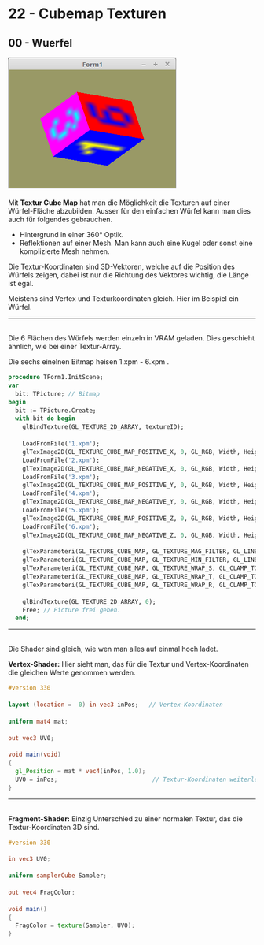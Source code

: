 # 22 - Cubemap Texturen
## 00 - Wuerfel

<img src="image.png" alt="Selfhtml"><br><br>
Mit <b>Textur Cube Map</b> hat man die Möglichkeit die Texturen auf einer Würfel-Fläche abzubilden.
Ausser für den einfachen Würfel kann man dies auch für folgendes gebrauchen.
* Hintergrund in einer 360° Optik.
* Reflektionen auf einer Mesh.
Man kann auch eine Kugel oder sonst eine komplizierte Mesh nehmen.

Die Textur-Koordinaten sind 3D-Vektoren, welche auf die Position des Würfels zeigen,
dabei ist nur die Richtung des Vektores wichtig, die Länge ist egal.

Meistens sind Vertex und Texturkoordinaten gleich. Hier im Beispiel ein Würfel.
<hr><br>
Die 6 Flächen des Würfels werden einzeln in VRAM geladen.
Dies geschieht ähnlich, wie bei einer Textur-Array.

Die sechs einelnen Bitmap heisen 1.xpm - 6.xpm .

```pascal
procedure TForm1.InitScene;
var
  bit: TPicture; // Bitmap
begin
  bit := TPicture.Create;
  with bit do begin
    glBindTexture(GL_TEXTURE_2D_ARRAY, textureID);

    LoadFromFile('1.xpm');
    glTexImage2D(GL_TEXTURE_CUBE_MAP_POSITIVE_X, 0, GL_RGB, Width, Height, 0, GL_BGR, GL_UNSIGNED_BYTE, Bitmap.RawImage.Data);
    LoadFromFile('2.xpm');
    glTexImage2D(GL_TEXTURE_CUBE_MAP_NEGATIVE_X, 0, GL_RGB, Width, Height, 0, GL_BGR, GL_UNSIGNED_BYTE, Bitmap.RawImage.Data);
    LoadFromFile('3.xpm');
    glTexImage2D(GL_TEXTURE_CUBE_MAP_POSITIVE_Y, 0, GL_RGB, Width, Height, 0, GL_BGR, GL_UNSIGNED_BYTE, Bitmap.RawImage.Data);
    LoadFromFile('4.xpm');
    glTexImage2D(GL_TEXTURE_CUBE_MAP_NEGATIVE_Y, 0, GL_RGB, Width, Height, 0, GL_BGR, GL_UNSIGNED_BYTE, Bitmap.RawImage.Data);
    LoadFromFile('5.xpm');
    glTexImage2D(GL_TEXTURE_CUBE_MAP_POSITIVE_Z, 0, GL_RGB, Width, Height, 0, GL_BGR, GL_UNSIGNED_BYTE, Bitmap.RawImage.Data);
    LoadFromFile('6.xpm');
    glTexImage2D(GL_TEXTURE_CUBE_MAP_NEGATIVE_Z, 0, GL_RGB, Width, Height, 0, GL_BGR, GL_UNSIGNED_BYTE, Bitmap.RawImage.Data);

    glTexParameteri(GL_TEXTURE_CUBE_MAP, GL_TEXTURE_MAG_FILTER, GL_LINEAR);
    glTexParameteri(GL_TEXTURE_CUBE_MAP, GL_TEXTURE_MIN_FILTER, GL_LINEAR);
    glTexParameteri(GL_TEXTURE_CUBE_MAP, GL_TEXTURE_WRAP_S, GL_CLAMP_TO_EDGE);
    glTexParameteri(GL_TEXTURE_CUBE_MAP, GL_TEXTURE_WRAP_T, GL_CLAMP_TO_EDGE);
    glTexParameteri(GL_TEXTURE_CUBE_MAP, GL_TEXTURE_WRAP_R, GL_CLAMP_TO_EDGE);

    glBindTexture(GL_TEXTURE_2D_ARRAY, 0);
    Free; // Picture frei geben.
  end;
```

<hr><br>
Die Shader sind gleich, wie wen man alles auf einmal hoch ladet.

<b>Vertex-Shader:</b>
Hier sieht man, das für die Textur und Vertex-Koordinaten die gleichen Werte genommen werden.

```glsl
#version 330

layout (location =  0) in vec3 inPos;   // Vertex-Koordinaten

uniform mat4 mat;

out vec3 UV0;

void main(void)
{
  gl_Position = mat * vec4(inPos, 1.0);
  UV0 = inPos;                           // Textur-Koordinaten weiterleiten.
}

```

<hr><br>
<b>Fragment-Shader:</b>
Einzig Unterschied zu einer normalen Textur, das die Textur-Koordinaten 3D sind.

```glsl
#version 330

in vec3 UV0;

uniform samplerCube Sampler;

out vec4 FragColor;

void main()
{
  FragColor = texture(Sampler, UV0);
}

```


